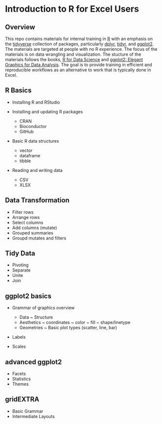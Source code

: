 # Introduction to R for Excel Users

## Overview

This repo contains materials for internal training in [R](https://www.r-project.org/) with an emphasis on the [tidyverse](https://www.tidyverse.org/) collection of packages, particularly [dplyr](https://dplyr.tidyverse.org/), [tidyr](), and [ggplot2](https://ggplot2.tidyverse.org/). The materials are targeted at people with no R experience. The focus of the materials is on data wrangling and visualization. The stucture of the materials follows the books, [R for Data Science](https://r4ds.had.co.nz/) and [ggplot2: Elegant Graphics for Data Analysis](https://ggplot2-book.org). The goal is to provide training in efficient and reproducible workflows as an alternative to work that is typically done in Excel. 

## R Basics

* Installing R and RStudio

* Installing and updating R packages
    * CRAN
    * Bioconductor
    * GitHub

* Basic R data structures
    * vector
    * dataframe
    * tibble
    
* Reading and writing data
    * CSV
    * XLSX
    
## Data Transformation

* Filter rows
* Arrange rows
* Select columns
* Add columns (mutate)
* Grouped summaries
* Groupd mutates and filters

## Tidy Data

* Pivoting
* Separate
* Unite
* Join

## ggplot2 basics

* Grammar of graphics overview
    - Data
        ~ Structure
    - Aesthetics
        ~ coordinates
        ~ color
        ~ fill
        ~ shape/linetype
    - Geometries
        ~ Basic plot types (scatter, line, bar)

* Labels
* Scales

## advanced ggplot2

* Facets
* Statistics
* Themes

## gridEXTRA

* Basic Grammar
* Intermediate Layouts




